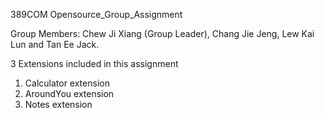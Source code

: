 389COM Opensource_Group_Assignment 

Group Members: Chew Ji Xiang (Group Leader), Chang Jie Jeng, Lew Kai Lun and Tan Ee Jack. 

3 Extensions included in this assignment
1. Calculator extension
2. AroundYou extension
3. Notes extension 
